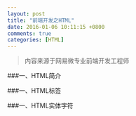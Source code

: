 ```yaml
---
layout: post
title: "前端开发之HTML"
date: 2016-01-06 10:11:15 +0800
comments: true
categories: [HTML]
---
```

>内容来源于网易微专业前端开发工程师

###一、HTML简介
<!-- more --> 
###一、HTML标签

###一、HTML实体字符
